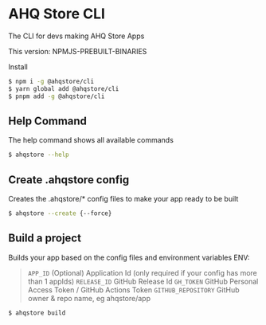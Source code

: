# AHQ Store CLI

The CLI for devs making AHQ Store Apps

This version: NPMJS-PREBUILT-BINARIES

Install

```sh
$ npm i -g @ahqstore/cli
$ yarn global add @ahqstore/cli
$ pnpm add -g @ahqstore/cli
```

## Help Command

The help command shows all available commands

```sh
$ ahqstore --help
```

## Create .ahqstore config

Creates the .ahqstore/\* config files to make your app ready to be built

```sh
$ ahqstore --create {--force}
```

## Build a project

Builds your app based on the config files and environment variables
ENV:

> `APP_ID` (Optional) Application Id (only required if your config has more than 1 appIds)
> `RELEASE_ID` GitHub Release Id
> `GH_TOKEN` GitHub Personal Access Token / GitHub Actions Token
> `GITHUB_REPOSITORY` GitHub owner & repo name, eg ahqstore/app

```sh
$ ahqstore build
```
